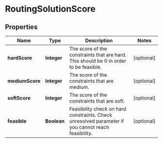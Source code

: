 # RoutingSolutionScore

## Properties
Name | Type | Description | Notes
------------ | ------------- | ------------- | -------------
**hardScore** | **Integer** | The score of the constraints that are hard. This should be 0 in order to be feasible. |  [optional]
**mediumScore** | **Integer** | The score of the constraints that are medium. |  [optional]
**softScore** | **Integer** | The score of the constraints that are soft. |  [optional]
**feasible** | **Boolean** | Feasibility check on hard constraints. Check unresolved parameter if you cannot reach feasibility. |  [optional]
